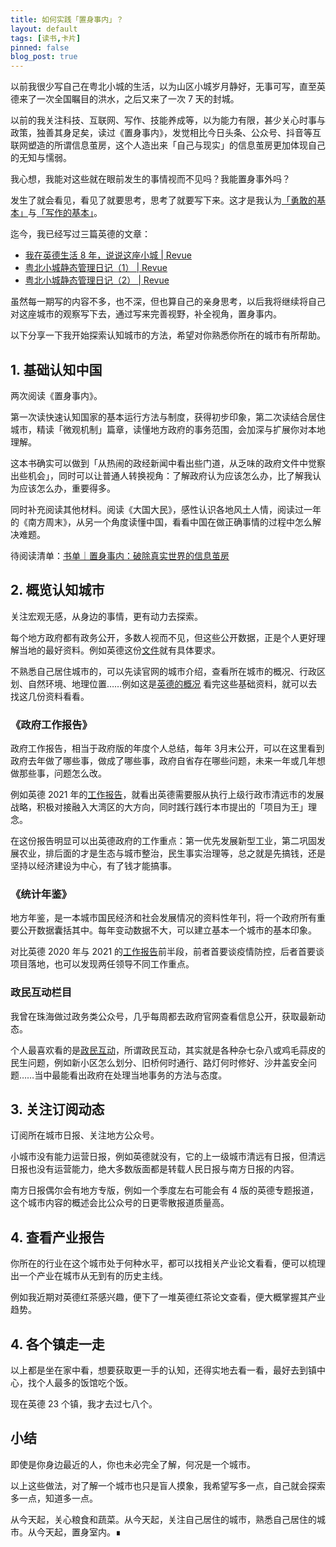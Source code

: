 ```yaml
---
title: 如何实践「置身事内」？
layout: default
tags: [读书,卡片]
pinned: false
blog_post: true
---
```



以前我很少写自己在粤北小城的生活，以为山区小城岁月静好，无事可写，直至英德来了一次全国瞩目的洪水，之后又来了一次 7 天的封城。

以前的我关注科技、互联网、写作、技能养成等，以为能力有限，甚少关心时事与政策，独善其身足矣，读过《置身事内》，发觉相比今日头条、公众号、抖音等互联网塑造的所谓信息茧房，这个人造出来「自己与现实」的信息茧房更加体现自己的无知与懦弱。

我心想，我能对这些就在眼前发生的事情视而不见吗？我能置身事外吗？

发生了就会看见，看见了就要思考，思考了就要写下来。这才是我认为[「勇敢的基本」](http://newsletter.hardwaylab.com/issues/issue-690232)与[「写作的基本」](https://www.cnfeat.com/blog/2020/02/28/BasicWriting/)。

迄今，我已经写过三篇英德的文章：

- [我在英德生活 8 年，说说这座小城 | Revue](http://newsletter.hardwaylab.com/issues/8-1232661)
- [粤北小城静态管理日记（1） | Revue](http://newsletter.hardwaylab.com/issues/1-1261948)
- [粤北小城静态管理日记（2） | Revue](http://newsletter.hardwaylab.com/issues/2-1266606)

虽然每一期写的内容不多，也不深，但也算自己的亲身思考，以后我将继续将自己对这座城市的观察写下去，通过写来完善视野，补全视角，置身事内。

以下分享一下我开始探索认知城市的方法，希望对你熟悉你所在的城市有所帮助。

## 1. 基础认知中国

两次阅读《置身事内》。

第一次读快速认知国家的基本运行方法与制度，获得初步印象，第二次读结合居住城市，精读「微观机制」篇章，读懂地方政府的事务范围，会加深与扩展你对本地理解。

这本书确实可以做到「从热闹的政经新闻中看出些门道，从乏味的政府文件中觉察出些机会」，同时可以让普通人转换视角：了解政府认为应该怎么办，比了解我认为应该怎么办，重要得多。

同时补充阅读其他材料。阅读《大国大民》，感性认识各地风土人情，阅读过一年的《南方周末》，从另一个角度读懂中国，看看中国在做正确事情的过程中怎么解决难题。

待阅读清单：[书单｜置身事内：破除真实世界的信息茧房](https://www.douban.com/doulist/151331011/)

## 2. 概览认知城市

关注宏观无感，从身边的事情，更有动力去探索。

每个地方政府都有政务公开，多数人视而不见，但这些公开数据，正是个人更好理解当地的最好资料。例如英德这份[文件](http://www.yingde.gov.cn/zwgk/zwdt/zwyw/content/post_1584091.html)就有具体要求。

不熟悉自己居住城市的，可以先读官网的城市介绍，查看所在城市的概况、行政区划、自然环境、地理位置……例如这是[英德的概况](http://www.yingde.gov.cn/ydgk/sqgk/index.html)
[
](http://www.yingde.gov.cn/ydgk/sqgk/index.html)
看完这些基础资料，就可以去找这几份资料看看。

### 《政府工作报告》

政府工作报告，相当于政府版的年度个人总结，每年 3月末公开，可以在这里看到政府去年做了哪些事，做成了哪些事，政府自省存在哪些问题，未来一年或几年想做那些事，问题怎么改。

例如英德 2021 年的[工作报告](http://www.yingde.gov.cn/zwgk/zwdt/zwyw/content/post_1476753.html)，就看出英德需要服从执行上级行政市清远市的发展战略，积极对接融入大湾区的大方向，同时践行践行本市提出的「项目为王」理念。

在这份报告明显可以出英德政府的工作重点：第一优先发展新型工业，第二巩固发展农业，排后面的才是生态与城市整治，民生事实治理等，总之就是先搞钱，还是坚持以经济建设为中心，有了钱才能搞事。

### 《统计年鉴》

地方年鉴，是一本城市国民经济和社会发展情况的资料性年刊，将一个政府所有重要公开数据囊括其中。每年变动数据不大，可以建立基本一个城市的基本印象。

对比英德 2020 年与 2021 的[工作报告](http://www.yingde.gov.cn/attachment/0/76/76107/1517466.pdf)前半段，前者首要谈疫情防控，后者首要谈项目落地，也可以发现两任领导不同工作重点。

### 政民互动栏目

我曾在珠海做过政务类公众号，几乎每周都去政府官网查看信息公开，获取最新动态。

个人最喜欢看的是[政民互动](http://www.yingde.gov.cn/zmhd/index.html)，所谓政民互动，其实就是各种杂七杂八或鸡毛蒜皮的民生问题，例如新小区怎么划分、旧桥何时通行、路灯何时修好、沙井盖安全问题……当中最能看出政府在处理当地事务的方法与态度。

## 3. 关注订阅动态

订阅所在城市日报、关注地方公众号。

小城市没有能力运营日报，例如英德就没有，它的上一级城市清远有日报，但清远日报也没有运营能力，绝大多数版面都是转载人民日报与南方日报的内容。

南方日报偶尔会有地方专版，例如一个季度左右可能会有 4 版的英德专题报道，这个城市内容的概述会比公众号的日更零散报道质量高。

## 4. 查看产业报告

你所在的行业在这个城市处于何种水平，都可以找相关产业论文看看，便可以梳理出一个产业在城市从无到有的历史主线。

例如我近期对英德红茶感兴趣，便下了一堆英德红茶论文查看，便大概掌握其产业趋势。
[
](http://dara.gd.gov.cn/snnyxxlb/content/post_3949456.html)
## 4. 各个镇走一走

以上都是坐在家中看，想要获取更一手的认知，还得实地去看一看，最好去到镇中心，找个人最多的饭馆吃个饭。

现在英德 23 个镇，我才去过七八个。

## 小结

即使是你身边最近的人，你也未必完全了解，何况是一个城市。

以上这些做法，对了解一个城市也只是盲人摸象，我希望写多一点，自己就会探索多一点，知道多一点。

从今天起，关心粮食和蔬菜。从今天起，关注自己居住的城市，熟悉自己居住的城市。从今天起，置身室内。∎
